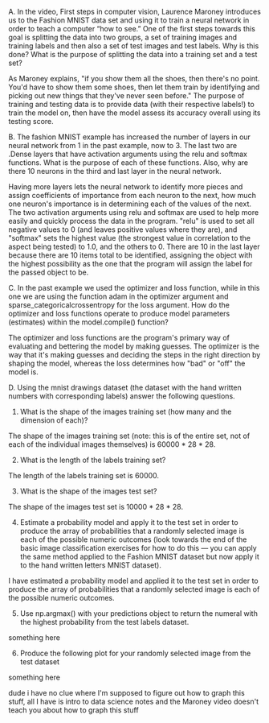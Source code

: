 
A. In the video, First steps in computer vision, Laurence Maroney introduces us to the Fashion MNIST data set and using it to train a neural network in order to teach a computer “how to see.” One of the first steps towards this goal is splitting the data into two groups, a set of training images and training labels and then also a set of test images and test labels. Why is this done? What is the purpose of splitting the data into a training set and a test set?

As Maroney explains, "if you show them all the shoes, then there's no point. You'd have to show them some shoes, then let them train by identifying and picking out new things that they've never seen before." The purpose of training and testing data is to provide data (with their respective labels!) to train the model on, then have the model assess its accuracy overall using its testing score.

B. The fashion MNIST example has increased the number of layers in our neural network from 1 in the past example, now to 3. The last two are .Dense layers that have activation arguments using the relu and softmax functions. What is the purpose of each of these functions. Also, why are there 10 neurons in the third and last layer in the neural network.

Having more layers lets the neural network to identify more pieces and assign coefficients of importance from each neuron to the next, how much one neuron's importance is in determining each of the values of the next. The two activation arguments using relu and softmax are used to help more easily and quickly process the data in the program. "relu" is used to set all negative values to 0 (and leaves positive values where they are), and "softmax" sets the highest value (the strongest value in correlation to the aspect being tested) to 1.0, and the others to 0. There are 10 in the last layer because there are 10 items total to be identified, assigning the object with the highest possibility as the one that the program will assign the label for the passed object to be.

C. In the past example we used the optimizer and loss function, while in this one we are using the function adam in the optimizer argument and sparse_categoricalcrossentropy for the loss argument. How do the optimizer and loss functions operate to produce model parameters (estimates) within the model.compile() function?

The optimizer and loss functions are the program's primary way of evaluating and bettering the model by making guesses. The optimizer is the way that it's making guesses and deciding the steps in the right direction by shaping the model, whereas the loss determines how "bad" or "off" the model is.

D. Using the mnist drawings dataset (the dataset with the hand written numbers with corresponding labels) answer the following questions. 
  1. What is the shape of the images training set (how many and the dimension of each)? 
  
The shape of the images training set (note: this is of the entire set, not of each of the individual images themselves) is 60000 * 28 * 28. 
  
  2. What is the length of the labels training set? 
  
The length of the labels training set is 60000. 
  
  3. What is the shape of the images test set? 
  
The shape of the images test set is 10000 * 28 * 28. 
  
  4. Estimate a probability model and apply it to the test set in order to produce the array of probabilities that a randomly selected image is each of the possible numeric outcomes (look towards the end of the basic image classification exercises for how to do this — you can apply the same method applied to the Fashion MNIST dataset but now apply it to the hand written letters MNIST dataset). 
  
I have estimated a probability model and applied it to the test set in order to produce the array of probabilities that a randomly selected image is each of the possible numeric outcomes. 
  
  5. Use np.argmax() with your predictions object to return the numeral with the highest probability from the test labels dataset. 
  
something here 
  
  6. Produce the following plot for your randomly selected image from the test dataset
  
something here 
  
dude i have no clue where I'm supposed to figure out how to graph this stuff, all I have is intro to data science notes and the Maroney video doesn't teach you about how to graph this stuff
